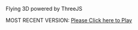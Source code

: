Flying 3D powered by ThreeJS

MOST RECENT VERSION: [Please Click here to Play](https://rawcdn.githack.com/alperenbutun/Flying-3d/1b08849/index.html)
